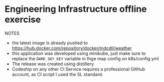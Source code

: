 # Engineering Infrastructure offline exercise

NOTES

* the latest image is already pushed to https://hub.docker.com/repository/docker/mdcdll/weather
* this application was developed using minikube, just make sure to replace the `DARK_SKY_KEY` variable in thge map config on k8s/config.yml
* The release was created using distillery
* Codeship on any other CI Service requires a professional GitHub account, as CI script I used the SL standard.
